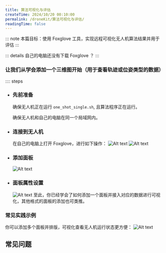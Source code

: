 ```yaml
---
title: 算法可视化与评估
createTime: 2024/10/20 00:10:00
permalink: /droneKit/算法可视化与评估/
readingTime: false
---
```

::: note 本篇目标：使用 Foxglove 工具，实现远程可视化无人机算法结果并用于评估
:::

::: details 自己的电脑还没有下载 Foxglove ？
<LinkCard icon="twemoji:astonished-face" title="下载 Foxglove" href="https://foxglove.dev/download" > </LinkCard>
:::

### 让我们从学会添加一个三维图开始（用于查看轨迹或位姿类型的数据）
:::: steps

- ### 先前准备
    确保无人机正在运行 `one_shot_single.sh`, 且算法程序正在运行。

    确保无人机和自己的电脑在同一个局域网内。

- ### 连接到无人机
    在自己的电脑上打开 Foxglove，进行如下操作：
    ![Alt text](https://emnavi-doc-img.oss-cn-beijing.aliyuncs.com/emnavi_assets/intro/foxglove_step_1.png)
    ![Alt text](https://emnavi-doc-img.oss-cn-beijing.aliyuncs.com/emnavi_assets/intro/foxglove_step_2.png)

- ### 添加面板
    ![Alt text](https://emnavi-doc-img.oss-cn-beijing.aliyuncs.com/emnavi_assets/intro/foxglove_step_3.png)

- ### 面板属性设置
    ![Alt text](https://emnavi-doc-img.oss-cn-beijing.aliyuncs.com/emnavi_assets/intro/foxglove_step_4.png)
    至此，你已经学会了如何添加一个面板并接入对应的数据进行可视化，其他格式的面板的添加也可类推。


### 常见实践示例
你可以添加多个面板并排版，可视化查看无人机运行状态更方便：
![Alt text](https://emnavi-doc-img.oss-cn-beijing.aliyuncs.com/emnavi_assets/intro/vin_fusion_demo.png)

## 常见问题

<LinkCard icon="twemoji:astonished-face" title="Foxglove常见问题" href="/droneKit/电脑问题排查/Foxglove可视化工具问题/" > </LinkCard>